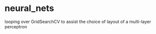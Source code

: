 # neural_nets

looping over GridSearchCV to assist the choice of layout of a multi-layer perceptron
